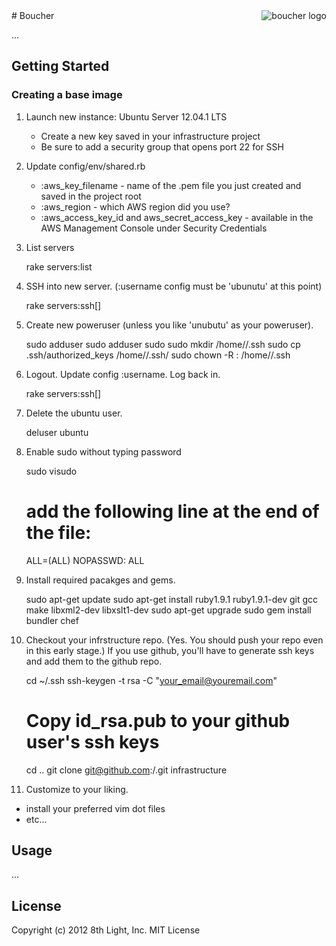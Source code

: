 <img src="" alt="boucher logo" title="Boucher" align="right"/>
# Boucher

...

## Getting Started


### Creating a base image

1. Launch new instance: Ubuntu Server 12.04.1 LTS
    * Create a new key saved in your infrastructure project
    * Be sure to add a security group that opens port 22 for SSH

2. Update config/env/shared.rb
    * :aws_key_filename - name of the .pem file you just created and saved in the project root
    * :aws_region - which AWS region did you use?
    * :aws_access_key_id and aws_secret_access_key - available in the AWS Management Console under Security Credentials

3. List servers

    rake servers:list

4. SSH into new server.  (:username config must be 'ubunutu' at this point)

    rake servers:ssh[<instance id>]

5. Create new poweruser (unless you like 'unubutu' as your poweruser).

    sudo adduser <username>
    sudo adduser <username> sudo
    sudo mkdir /home/<username>/.ssh
    sudo cp .ssh/authorized_keys /home/<username>/.ssh/
    sudo chown -R <username>:<username> /home/<username>/.ssh

6. Logout.  Update config :username. Log back in.

    rake servers:ssh[<instance id>]

7. Delete the ubuntu user.

    deluser ubuntu

8. Enable sudo without typing password

    sudo visudo
    # add the following line at the end of the file:
    <username> ALL=(ALL) NOPASSWD: ALL

9. Install required pacakges and gems.

    sudo apt-get update
    sudo apt-get install ruby1.9.1 ruby1.9.1-dev git gcc make libxml2-dev libxslt1-dev
    sudo apt-get upgrade
    sudo gem install bundler chef

10. Checkout your infrstructure repo.  (Yes.  You should push your repo even in this early stage.)
If you use github, you'll have to generate ssh keys and add them to the github repo.

    cd ~/.ssh
    ssh-keygen -t rsa -C "your_email@youremail.com"
    # Copy id_rsa.pub to your github user's ssh keys
    cd ..
    git clone git@github.com:<github account name>/<your infratructure project name>.git infrastructure

10. Customize to your liking.

  * install your preferred vim dot files
  * etc...





## Usage

...

## License

Copyright (c) 2012 8th Light, Inc.
MIT License